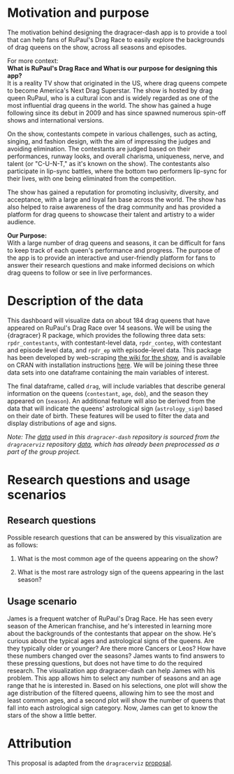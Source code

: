 # Motivation and purpose

The motivation behind designing the dragracer-dash app is to provide a tool that can help fans of RuPaul's Drag Race to easily explore the backgrounds of drag queens on the show, across all seasons and episodes. 

For more context: <br>
**What is RuPaul's Drag Race and What is our purpose for designing this app?** <br>
It is a reality TV show that originated in the US, where drag queens compete to become America's Next Drag Superstar. The show is hosted by drag queen RuPaul, who is a cultural icon and is widely regarded as one of the most influential drag queens in the world. The show has gained a huge following since its debut in 2009 and has since spawned numerous spin-off shows and international versions.

On the show, contestants compete in various challenges, such as acting, singing, and fashion design, with the aim of impressing the judges and avoiding elimination. The contestants are judged based on their performances, runway looks, and overall charisma, uniqueness, nerve, and talent (or "C-U-N-T," as it's known on the show). The contestants also participate in lip-sync battles, where the bottom two performers lip-sync for their lives, with one being eliminated from the competition.

The show has gained a reputation for promoting inclusivity, diversity, and acceptance, with a large and loyal fan base across the world. The show has also helped to raise awareness of the drag community and has provided a platform for drag queens to showcase their talent and artistry to a wider audience. 

**Our Purpose:**<br>
With a large number of drag queens and seasons, it can be difficult for fans to keep track of each queen's performance and progress. The purpose of the app is to provide an interactive and user-friendly platform for fans to answer their research questions and make informed decisions on which drag queens to follow or see in live performances.

# Description of the data

This dashboard will visualize data on about 184 drag queens that have appeared on RuPaul's Drag Race over 14 seasons. We will be using the {dragracer} R package, which provides the following three data sets: `rpdr_contestants`, with contestant-level data, `rpdr_contep`, with contestant and episode level data, and `rpdr_ep` with episode-level data. This package has been developed by web-scraping [the wiki for the show](https://rupaulsdragrace.fandom.com/wiki/RuPaul%27s_Drag_Race_Wiki), and is available on CRAN with installation instructions [here](https://cran.r-project.org/web/packages/dragracer/readme/README.html). We will be joining these three data sets into one dataframe containing the main variables of interest. 

The final dataframe, called `drag`, will include variables that describe general information on the queens (`contestant`, `age`, `dob`), and the season they appeared on (`season`). An additional feature will also be derived from the data that will indicate the queens' astrological sign (`astrology_sign`) based on their date of birth. These features will be used to filter the data and display distributions of age and signs.

*Note: The [data](https://github.com/marianagyby/dragracer-dash/tree/main/data) used in this `dragracer-dash` repository is sourced from the `dragracerviz` repository [data](https://github.com/UBC-MDS/dragracerviz/tree/main/data), which has already been preprocessed as a part of the group project.*

# Research questions and usage scenarios

## Research questions

Possible research questions that can be answered by this visualization are as follows:

1.  What is the most common age of the queens appearing on the show?

2.  What is the most rare astrology sign of the queens appearing in the last season?

## Usage scenario

James is a frequent watcher of RuPaul's Drag Race. He has seen every season of the American franchise, and he's interested in learning more about the backgrounds of the contestants that appear on the show. He's curious about the typical ages and astrological signs of the queens. Are they typically older or younger? Are there more Cancers or Leos? How have these numbers changed over the seasons? James wants to find answers to these pressing questions, but does not have time to do the required research. The visualization app dragracer-dash can help James with his problem. This app allows him to select any number of seasons and an age range that he is interested in. Based on his selections, one plot will show the age distribution of the filtered  queens, allowing him to see the most and least common ages, and a second plot will show the number of queens that fall into each astrological sign category. Now, James can get to know the stars of the show a little better.

# Attribution

This proposal is adapted from the `dragracerviz` [proposal](https://github.com/UBC-MDS/dragracerviz/blob/main/reports/proposal.md).